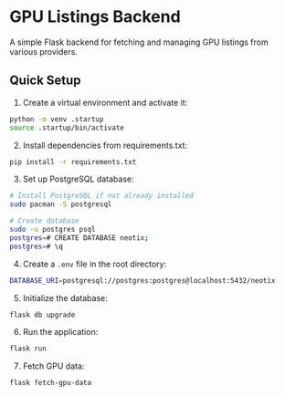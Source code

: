 # GPU Listings Backend

A simple Flask backend for fetching and managing GPU listings from various providers.

## Quick Setup

1. Create a virtual environment and activate it:
```bash
python -m venv .startup
source .startup/bin/activate
```

2. Install dependencies from requirements.txt:
```bash
pip install -r requirements.txt
```

3. Set up PostgreSQL database:
```bash
# Install PostgreSQL if not already installed
sudo pacman -S postgresql

# Create database
sudo -u postgres psql
postgres=# CREATE DATABASE neotix;
postgres=# \q
```

4. Create a `.env` file in the root directory:
```bash
DATABASE_URI=postgresql://postgres:postgres@localhost:5432/neotix
```

5. Initialize the database:
```bash
flask db upgrade
```

6. Run the application:
```bash
flask run
```

7. Fetch GPU data:
```bash
flask fetch-gpu-data
```
